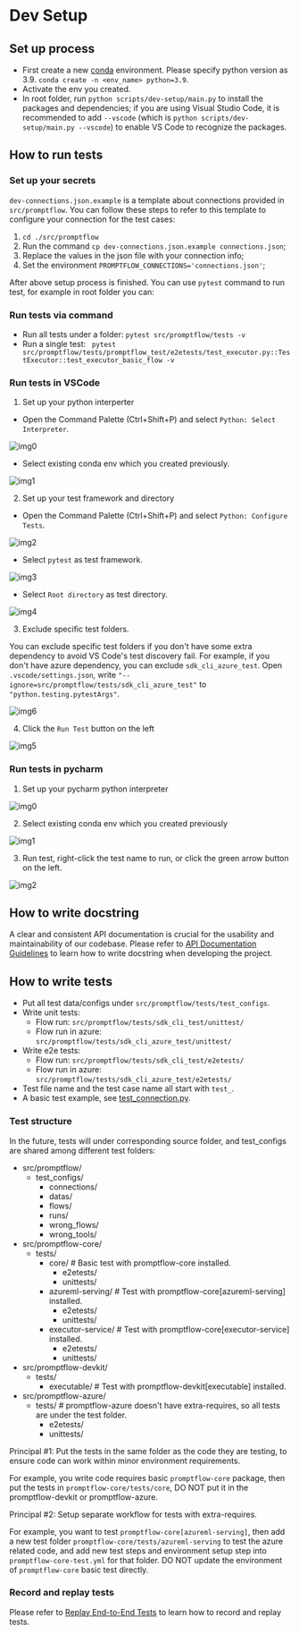 # Dev Setup

## Set up process

- First create a new [conda](https://conda.io/projects/conda/en/latest/user-guide/getting-started.html) environment. Please specify python version as 3.9.
  `conda create -n <env_name> python=3.9`.
- Activate the env you created.
- In root folder, run `python scripts/dev-setup/main.py` to install the packages and dependencies; if you are using Visual Studio Code, it is recommended to add `--vscode` (which is `python scripts/dev-setup/main.py --vscode`) to enable VS Code to recognize the packages.

## How to run tests

### Set up your secrets

`dev-connections.json.example` is a template about connections provided in `src/promptflow`. You can follow these steps to refer to this template to configure your connection for the test cases:
1. `cd ./src/promptflow`
2. Run the command `cp dev-connections.json.example connections.json`;
3. Replace the values in the json file with your connection info;
4. Set the environment `PROMPTFLOW_CONNECTIONS='connections.json'`;

After above setup process is finished. You can use `pytest` command to run test, for example in root folder you can:

### Run tests via command

- Run all tests under a folder: `pytest src/promptflow/tests -v`
- Run a single test: ` pytest src/promptflow/tests/promptflow_test/e2etests/test_executor.py::TestExecutor::test_executor_basic_flow -v`

### Run tests in VSCode

1. Set up your python interperter

- Open the Command Palette (Ctrl+Shift+P) and select `Python: Select Interpreter`.

![img0](../media/dev_setup/set_up_vscode_0.png)

- Select existing conda env which you created previously.

![img1](../media/dev_setup/set_up_vscode_1.png)

2. Set up your test framework and directory

- Open the Command Palette (Ctrl+Shift+P) and select `Python: Configure Tests`.

![img2](../media/dev_setup/set_up_vscode_2.png)

- Select `pytest` as test framework.

![img3](../media/dev_setup/set_up_vscode_3.png)

- Select `Root directory` as test directory.

![img4](../media/dev_setup/set_up_vscode_4.png)

3. Exclude specific test folders.

You can exclude specific test folders if you don't have some extra dependency to avoid VS Code's test discovery fail.
For example, if you don't have azure dependency, you can exclude `sdk_cli_azure_test`.
Open `.vscode/settings.json`, write `"--ignore=src/promptflow/tests/sdk_cli_azure_test"` to `"python.testing.pytestArgs"`.

![img6](../media/dev_setup/set_up_vscode_6.png)

4. Click the `Run Test` button on the left

![img5](../media/dev_setup/set_up_vscode_5.png)

### Run tests in pycharm

1. Set up your pycharm python interpreter

![img0](../media/dev_setup/set_up_pycharm_0.png)

2. Select existing conda env which you created previously

![img1](../media/dev_setup/set_up_pycharm_1.png)

3. Run test, right-click the test name to run, or click the green arrow button on the left.

![img2](../media/dev_setup/set_up_pycharm_2.png)

## How to write docstring

A clear and consistent API documentation is crucial for the usability and maintainability of our codebase. Please refer to [API Documentation Guidelines](./documentation_guidelines.md) to learn how to write docstring when developing the project.

## How to write tests

- Put all test data/configs under `src/promptflow/tests/test_configs`.
- Write unit tests:
  - Flow run: `src/promptflow/tests/sdk_cli_test/unittest/`
  - Flow run in azure: `src/promptflow/tests/sdk_cli_azure_test/unittest/`
- Write e2e tests:
  - Flow run: `src/promptflow/tests/sdk_cli_test/e2etests/`
  - Flow run in azure: `src/promptflow/tests/sdk_cli_azure_test/e2etests/`
- Test file name and the test case name all start with `test_`.
- A basic test example, see [test_connection.py](../../src/promptflow/tests/sdk_cli_test/e2etests/test_connection.py).

### Test structure

In the future, tests will under corresponding source folder, and test_configs are shared among different test folders:

- src/promptflow/
  - test_configs/
    - connections/
    - datas/
    - flows/
    - runs/
    - wrong_flows/
    - wrong_tools/
- src/promptflow-core/
  - tests/
    - core/ # Basic test with promptflow-core installed.
      - e2etests/
      - unittests/
    - azureml-serving/  # Test with promptflow-core[azureml-serving] installed.
      - e2etests/
      - unittests/
    - executor-service/ # Test with promptflow-core[executor-service] installed.
      - e2etests/
      - unittests/
- src/promptflow-devkit/
  - tests/
    - executable/ # Test with promptflow-devkit[executable] installed.
- src/promptflow-azure/
  - tests/  # promptflow-azure doesn't have extra-requires, so all tests are under the test folder.
    - e2etests/
    - unittests/

Principal #1: Put the tests in the same folder as the code they are testing, to ensure code can work within minor environment requirements.

For example, you write code requires basic `promptflow-core` package, then put the tests in `promptflow-core/tests/core`, DO NOT put it in the promptflow-devkit or promptflow-azure.

Principal #2: Setup separate workflow for tests with extra-requires.

For example, you want to test `promptflow-core[azureml-serving]`, then add a new test folder `promptflow-core/tests/azureml-serving` to test the azure related code,
and add new test steps and environment setup step into `promptflow-core-test.yml` for that folder. DO NOT update the environment of `promptflow-core` basic test directly.

### Record and replay tests

Please refer to [Replay End-to-End Tests](./replay-e2e-test.md) to learn how to record and replay tests.
